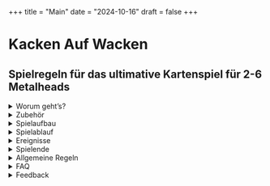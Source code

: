 +++
title = "Main"
date = "2024-10-16"
draft = false
+++


# Kacken Auf Wacken

## Spielregeln für das ultimative Kartenspiel für 2-6 Metalheads  
  
<details>
  <summary>Worum geht’s?</summary>
 
***

<div style="text-align: center;">

Ihr seid auf dem **Wacken Open Air** und wollt zu euren Lieblingsbands abrocken. 
Auf den drei Bühnen **„Harder“**, **„Louder“** und **„Faster“** spielen unterschiedliche Bands gleichzeitig, die Entscheidung fällt also nicht immer leicht.  
Fragen über Fragen:  

Auf welche Band habt ihr gerade Bock?  
Wen nehmt ihr mit zum Abrocken?  
Je mehr Songs ihr live seht, desto besser.  
Wenn dann auch noch eure Lieblingssongs dabei sind, noch besser.  
Wenn ihr zusammen mit anderen Metalheads zur Bühne geht, macht das Ganze noch mehr Bock.  
Und: Es kann nie schaden, ein oder zwei **Bier** mitzunehmen.  

**Hauptsache, ihr müsst nicht im entscheidenden Moment kacken...**  

</div>

***
</details>

<details>
  <summary>Zubehör</summary>
 
***

<details>

  <summary class="kaw-summary-2" id="on-stage-karten">24 „On Stage“ - Karten</summary>

<div class="kaw-card-brief"> 
Das sind die Songs, die gerade performt werden.  
Hier spielt z.B. gerade die Band <strong>"Iron Basin"</strong> ihren Song <strong>"Asses High"</strong>.
</div>
 
<div class="kaw-game-hint">
    Diese Karten liegen jeweils auf einer der drei Bühnen <em>"Faster"</em>, <em>"Louder"</em> und <em>"Harder"</em>; außerdem liegt eine im <em>Backstagebereich</em>.
</div>


<div class="kaw-card-sample">                        

| ![Iron Basin on Stage mit Asses High](images/vorderseiten/OnStage-Iron-Basin-AssesHigh.png) | ![Rückseite On Stage - Karten](images/rueckseiten/OnStage.png) |
|:---------------------------------------------:|:---------------------------------------------:|
| _Beispiel Vorderseite_ | _Rückseite_   |

</div>
</details>



<details>
  <summary class="kaw-summary-2" id="rock-karten">54 Rock!-Karten</summary>
<div class="kaw-card-brief">   
Das Wichtigste auf einem Wacken - Festival ist die Musik. Aber welche? Welche Bands wollt ihr euch angucken? Klar, eigentlich alle - leider unmöglich.  
Das sind die <strong>Bands</strong>, die ihr gerade gerne live sehen würdet, mit euren <strong>Lieblingssongs</strong>.  
Wenn ihr z.B. die abgebildete Karte habt, habt ihr total Bock, zur Band <strong>"AC/WC"</strong> abzurocken.  
Wenn die dann auch noch euren Lieblingssong - hier im Beispiel <strong>"Who Made Poo"</strong> - spielen, gibt das noch mehr Punkte beim <strong><a href="#abrocken">Abrocken</a></strong>.
</div>
<div class="kaw-game-hint">
    Diese Karten zieht ihr vom <em>Rock!</em> - Nachziehstapel.
</div>

<div class="kaw-card-sample">                         

| ![Rock!-Karte ACWC Who Made Poo](images/vorderseiten/ACWC-WhoMadePoo.png) | ![Rückseite Rock!-Karten](images/rueckseiten/Rock.png) |
|:---------------------------------------------:|:---------------------------------------------:|
| _Beispiel Vorderseite_ | _Rückseite_   |

</div>



</details>


<details>
  <summary class="kaw-summary-2" id="wc-karten">10 „WC“ - Karten</summary>
<div class="kaw-card-brief"> 
Fast die einzige Möglichkeit, euer Geschäft zu erledigen.
</div>
<div class="kaw-game-hint">
    Diese Karten zieht ihr vom <em>"WC"</em> - Nachziehstapel.
</div>

<div class="kaw-card-sample">                        

| ![WC frei](images/vorderseiten/Frei.png) | ![Rückseite WC - Karten](images/rueckseiten/WC.png) |
|:---------------------------------------------:|:---------------------------------------------:|
| _Beispiel Vorderseite_ | _Rückseite_   |

</div>
</details>


<details>
  <summary class="kaw-summary-2" id="bier-karten">14 „Bierstand“ - Karten</summary>
<div class="kaw-card-brief"> 
Der Bierstand. Hier gibt’s <strong>Bier</strong>. Wenn man Glück hat. 
</div>
<div class="kaw-game-hint">
    Diese Karten zieht ihr vom <em>"Bier"</em> - Nachziehstapel.
</div>

<div class="kaw-card-sample">                          

| ![Bier - Karte](images/vorderseiten/Bier.png) | ![Rückseite Bier - Karten](images/rueckseiten/Bierstand.png) |
|:---------------------------------------------:|:---------------------------------------------:|
| _Beispiel Vorderseite_ | _Rückseite_   |

</div>
</details>



<details>
  <summary class="kaw-summary-2">6 Karten mit Wacken-Bändchen</summary>
<div class="kaw-card-brief"> 
Wie im richtigen Leben: Wer am Ende die meisten <strong>Wacken - Bändchen</strong> gesammelt hat, gewinnt. Ihr bekommt diese Bändchen als Belohnung, wenn ihr zu einer Bühne zum <strong>Abrocken</strong> geht.
</div>

![Wacken - Bändchen](images/wackenbaendchen_sorted.jpg)

<div class="kaw-game-hint">
    Zerschneidet diese Karten, legt sie in Reichweite und verwendet die Wacken-Bändchen als <em>Siegpunkte</em>.  
</div>
         





***

</details>


</details>

<details>
  <summary>Spielaufbau</summary>
 
***

<details>
  <summary class="kaw-summary-2" id="nachziehstapel">Die Nachziehstapel</summary>

<div class="kaw-game-hint" style="text-align: left" >
Sortiert als erstes die 4 verschiedenen Kartentypen nach ihren Rückseiten. Legt dann drei Nachziehstapel aus:  
</div>

![Nachziehstapel](images/nachziehstapel.jpg)

Lasst ein bisschen Platz für Ablagestapel. Die Bierstand- und WC - Karten werden meistens abgelegt.

![Nachziehstapel](images/nachziehstapel_2.jpg)



</details>

<details>
  <summary class="kaw-summary-2" id="buehnen">Die Bühnen</summary>
<div class="kaw-card-brief"> 
Auf Wacken gibt es die drei großen Bühnen <strong>"Faster"</strong>, <strong>"Louder"</strong> und <strong>"Harder"</strong>.  
Auf jeder der drei Bühnen kann natürlich immer nur eine Band zur Zeit spielen!  
Die Bands können aber unterschiedlich viele Songs performen, von 1 bis maximal 4 Songs.  
In diesem Spiel ist es so, dass Bands auch Zugaben geben können und mehrmals auf die Bühne kommen - auch wenn zwischendurch andere Bands spielen.
</div>
<div class="kaw-game-hint" style="text-align: left" >
Mischt die <strong><a href="#on-stage-karten">On Stage - Karten</a></strong> und verteilt die Bands folgendermaßen auf 3 Stapel (das sind die drei Bühnen):  
<ul>
<li>Zieht von oben jeweils eine <strong><a href="#on-stage-karten">On Stage - Karte</a></strong></li>
<li>Wenn die abgebildete Band bereits ausliegt, legt die gezogene Karte offen dazu</li>
<li>Wenn nicht, legt die gezogene Karte offen auf die nächste freie Bühne, wenn es eine gibt</li>  
</ul>

Macht das so lange, bis eine Karte mit der vierten Band gezogen wird, für die es keine freie Bühne mehr gibt.  
Die verbleibenden Karten legt ihr quer hinter die Bühnen; das ist der Backstage-Bereich. Die zuletzt gezogene Karte legt ihr offen auf diesen Stapel, so dass man sehen kann, welche Band als nächstes die Bühne betreten wird.  

</div>

![Bühnenaufbau](images/buehnenaufbau.gif)

</details>

<details>
  <summary class="kaw-summary-2" id="uebersicht">Übersicht</summary>
<div class="kaw-card-brief"> 
Euer Holy Ground könnte in etwa so aussehen:
</div>

 ![Spielfeld](images/spielfeld.jpg)
 
 </details>
 
***

 </details>

<details>
  <summary>Spielablauf</summary>
 
***


Der Spieler mit den längsten Haaren fängt an, danach wird im Uhrzeigersinn weitergespielt.

<details>
  <summary class="kaw-summary-2" id="kacken">Kacken</summary>
  
<div class="kaw-game-hint" style="text-align: left" >
Kack-Regel: Zieht ihr eine <strong>Kack</strong>-Karte, egal wann und von welchem Stapel (sie sind in den Stapeln <strong>Rock!</strong> und <strong>Bierstand</strong> versteckt), <strong>legt ihr diese Karte offen vor euch hin. Euer Zug ist dann sofort beendet.</strong>
Ihr könnt ab jetzt nichts anderes tun als euer Glück am <strong>WC</strong> zu versuchen, bis ihr die Karte wieder los seid. Ihr zieht keine Rock!- oder Bier-Karten.
Ihr könnt auch nicht mitgehen, wenn jemand abrockt. 
Beim "Bier alle" - Ereignis verliert ihr aber trotzdem euer Bier.
</div>

<div class="kaw-card-sample">                         

| ![Kack-Karte](images/Kacken.png) | ![Wacken - Bändchen](images/Kacken_bier.png) |
|:---------------------------------------------:|:---------------------------------------------:|
| _Kack-Karte im Rock!-Stapel_ | _Kack-Karte beim Bierstand_   |

</div>
<div class="kaw-game-hint" style="text-align: left" >
Wenn ihr eine von diesen Karten vor euch liegen habt, macht ihr nichts anderes als ein freies <strong>WC</strong> zu suchen: Zieht eine von den <strong>WC</strong>-Karten und seht nach, ob frei ist. Wenn ja, könnt ihr eure <strong>Kack-Karte</strong> wieder ablegen und <strong>im nächsten Zug</strong> normal weiterspielen. Wenn nicht, Pech gehabt.<br/> 
In beiden Fällen legt ihr die <strong>WC</strong>-Karte ab und euer Zug ist beendet.
</div>
</details>

<details>
  <summary class="kaw-summary-2" id="spielzug">Spielzug</summary>
  

<div class="kaw-game-hint" style="text-align: left" >
 
1. Ihr müsst zuerst entweder eine <strong>Rock!</strong>- oder eine <strong>Bier</strong>-Karte ziehen.  

2. Wenn ihr dann <strong>mindestens 1 Bier habt</strong>, und wenn auf einer der Bühnen eine Band spielt, die ihr auf der Hand habt, könnt ihr <strong><a href="#abrocken">Abrocken</a></strong>!
</div>


</details>

<details>
<summary class="kaw-summary-2" id="abrocken">Abrocken</summary>

Als erstes legt ihr euer <strong>Bier</strong> (oder eure zwei <strong>Bier</strong>) vor die Bühne, auf der die Band spielt, die ihr euch ansehen wollt.  

In diesem Beispiel hat ein Spieler <strong>Rock!</strong>-Karten von AC/WC und will abrocken. Also legt er seine zwei <strong>Bier</strong> vor die Bühne:
 
![Abrechnen 1](images/abrechnen_2_bier.jpg)

Alle Mitspieler, die ebenfalls passende <strong>Rock!</strong>- Karten und mindestens ein <strong>Bier</strong> auf der Hand haben, können dann mitkommen. Sie legen ihre Biere zu eurem Bier vor die Bühne.  

Im Beispiel kommt ein weiterer Spieler mit und legt sein <strong>Bier</strong> vor die Bühne:

![Abrechnen 1](images/abrechnen_3_bier.jpg)

Wenn das alle getan haben, kann der <strong>"Gigfaktor"</strong> errechnet werden: Die Anzahl der Songs, die die betreffende Band spielt (also die offen ausliegenden <strong>On Stage</strong>-Karten der Band), mal der Anzahl an <strong>Bieren</strong>, die jetzt vor der Bühne liegen.  In unserem Beispiel sind das <strong>6</strong>. 

<div class="kaw-game-hint" style="text-align: center" >
Gigfaktor = <br/>
Songs auf der Bühne x Bier
</div>

Der <strong>Gigfaktor</strong> ist für alle gleich.  

Jetzt wird für jeden Metalhead, der mitgekommen ist (der also mindestens ein Bier vor die Bühne gelegt hat), der <strong>"Fanfaktor"</strong> errechnet: Die Anzahl der passenden <strong>Rock!</strong>-Karten für die betreffende Band <strong>plus 1 Extrapunkt für jeden übereinstimmenden Song</strong>.  

<div class="kaw-game-hint" style="text-align: left" >
Fanfaktor = Rock!-Karten + Lieblingssongs
</div>

Die <strong>Gewinnpunkte</strong> für jeden Mitspieler errechnet sich dann einfach, indem man den <strong>Gigfaktor</strong> mit dem <strong>Fanfaktor</strong> multipliziert.  
Jeder Mitspieler darf sich die entsprechende Anzahl an <strong>Wacken-Bändchen</strong> aus dem Vorrat nehmen.

<div class="kaw-game-hint" style="text-align: left" >
Siegpunkte = Gigfaktor x Fanfaktor
</div>

Klingt kompliziert, ist aber ganz einfach.  
Der <strong>Gigfaktor</strong> in unserem Beispiel war ja <strong>6</strong>:

<div class="kaw-card-sample">    

| 2 Songs mal 3 Bier: <br/><br/> <span style="font-size:1.5rem"><strong>Gigfaktor = 6</strong></span>  | ![Gigfaktor](images/gigfaktor.jpg) |
|:---------------------------------------------:|:---------------------------------------------:|

</div>

<br/>

Jetzt rechnen wir für jeden Spieler die <strong>Siegpunkte</strong> aus:  
<br/>
<br/>

| ![Spieler 1](images/abrechnen_1_rock.jpg) | ![Spieler 2](images/abrechnen_2_rock.jpg) |
|:---------------------------------------------:|:---------------------------------------------:|
| _Spieler 1 hat <strong>eine</strong> passende <strong>Rock!-Karte</strong>; <strong>Fanfaktor</strong> ist also <strong>1</strong>_ | _Spieler 2 hat <strong>zwei</strong> passende <strong>Rock!-Karten</strong> und <strong>einen übereinstimmenden Song</strong> (Who made Poo). Damit hat er einen <strong>Fanfaktor</strong> von <strong>3</strong>._<br/><br/>   |
| <span style="font-size:1.5rem"><strong>_Siegpunkte also<br/>6 x 1 = 6_</strong></span>  |  <span style="font-size:1.5rem"><strong>_Siegpunkte also 6 x 3 = 18_</strong></span> |




Danach kommen die <strong>Biere</strong> zurück zum Bierstand (also den Ablagestapel für die <strong>Bier</strong>-Karten). Die eingesetzten <strong>Rock</strong>!-Karten kommen aus dem Spiel. Die <strong>On Stage</strong>-karten der betreffenden Band kommen ebenfalls aus dem Spiel.  
</details>

<details>
<summary class="kaw-summary-2" id="naechste_band">Nächste Band auf die Bühne</summary>

Nach dem [Abrocken](#abrocken) oder bei einer [Running-Order-Karte](#running_order) ist eine Bühne leer. Falls jetzt noch eine Band im Backstagebereich wartet, betritt diese jetzt die Bühne.  
Das macht ihr so wie beim Aufbauen: so lange eine neue <strong>On Stage</strong>-Karte ziehen, bis eine vierte Band kommt, die dann wieder im Backstage - Bereich wartet.

![Bühnenaufbau](images/buehnenaufbau_2.gif)


</details>


***

</details>


<details>
  <summary>Ereignisse</summary>
 
***

Im <strong>Rock!</strong>–Stapel gibt es einige Karten, die keine Band abbilden, sondern <strong>Ereignisse</strong> darstellen. Zieht der Spieler eine solche <strong>Rock!</strong>– Karte, wird das entsprechende Ereignis ausgeführt:

<details>
<summary class="kaw-summary-2" id="bier_alle">Bier alle</summary>

<div class="kaw-card-sample">                         

| ![Bier alle - Karte](images/BierHolen.png) | Alle Spieler legen sofort alle ihre <strong>Bierkarten</strong> auf den Ablagestapel für den Bierstand ab. |
|:---------------------------------------------:|:---------------------------------------------:|
| _Bier-alle-Karte_ |    |

</div>
</details>

<details>
<summary class="kaw-summary-2" id="running_order">Running Order</summary>

<div class="kaw-card-sample">     
           
| ![Running Order - Karte](images/RunningOrder-Faster-Harder.png)  | Die linke Bühne wird geräumt. Wenn die schon leer ist, die mittlere. |
|:---------------------------------------------:|:---------------------------------------------:|

</div>



Eine Band ist fertig und räumt die Bühne. Welche Bühne das ist (<strong>„Faster“</strong>, <strong>„Harder“</strong> oder <strong>„Louder“</strong>), steht auf der Karte. Für die, die sich nicht merken können, wie die Bühnen heißen, steht dahinter noch die Position der Bühne („links“, „Mitte“ oder „rechts“). Sollte diese Bühne bereits leer sein, wird die Bühne geräumt, die in klein darunter steht. Wenn die auch leer ist, wird die letzte Bühne geräumt. Die offen ausliegenden Karten dieser Bühne kommen aus dem Spiel. 


Anschließend kommt wieder [wie oben beschrieben](#naechste_band) die nächste Band aus dem Backstagebereich auf die freigewordene Bühne.

</details>

<details>
<summary class="kaw-summary-2" id="events">Events</summary>
Zusätzlich gibt es noch Karten, die selbsterklärend sind. Macht einfach das, was auf der Karte steht.

Anschließend ist der Zug beendet und der nächste Spieler ist dran.
</details>

***

</details>

<details>
  <summary id="spielende">Spielende</summary>

Das Spiel endet, wenn alle Bands gespielt haben, d.h. wenn alle <strong>On Stage</strong>–Karten aus dem Spiel sind, oder es keine <strong>Rock!</strong>–Karten mehr gibt.
Wer die meisten <strong>Wacken-Bändchen</strong> hat, gewinnt.

***

</details>
 

<details>
  <summary id="allgemeine_regeln">Allgemeine Regeln</summary>

<details>
<summary class="kaw-summary-2" id="handkarten">Handkarten</summary>

Alle Karten, die ihr vom <strong>Rock!</strong>-Stapel zieht, nehmt ihr auf die Hand. Ausnahmen sind:
- <strong>Kack</strong>-Karten legt ihr vor euch ab, damit jeder sieht, dass ihr gerade mit euch selbst beschäftigt seid :-)
- <strong>Running-Order</strong>-Karten und <strong>Ereignisse</strong>  werden ausgeführt und kommen aus dem Spiel (es sei denn, auf der Karte steht was anderes)  

Wenn ihr beim <strong>Bierstand</strong> ein <strong>Bier</strong> bekommt (und nicht warten oder kacken müsst), nehmt ihr diese Karte auch auf die Hand. Wenn ihr hier eine "<strong>Warten</strong>"-Karte zieht, legt ihr diese einfach auf den Ablagestapel für den <strong>Bierstand</strong>. 

</details>

<details>
<summary class="kaw-summary-2" id="bier-ausgeben">Bier ausgeben</summary>

Wenn ein Spieler zum <strong><a href="#abrocken">Abrocken</a></strong> mitkommen möchte, der zwar eine passende <strong>Rock!</strong>- Karte, aber kein <strong>Bier</strong> hat, könnt ihr versuchen, ihm noch schnell eins vom Bierstand zu holen.
Wenn ihr erfolgreich seid, kann er mitkommen (dadurch erhöhen sich auch eure Gewinnpunkte). Wenn ihr am Bierstand "warten" müsst, kann er nicht mitkommen. Die Kack-Regel gilt natürlich auch hier: Wenn ihr eine <strong>Kack-Karte</strong> zieht, nimmt sich jeder sein <strong>Bier</strong> zurück und der nächste Spieler ist dran.

Ihr könnt das für alle Spieler machen, die mitkommen wollen. Jeder, der mitkommen will, muss aber mindestens eine passende <strong>Rock</strong>!-Karte haben.
</details>

<details>
<summary class="kaw-summary-2" id="nachziehstapel">Nachziehstapel auffüllen</summary>


Wenn der <strong>Bierstand</strong> oder der <strong>WC</strong>–Stapel leer ist, werden die abgelegten Karten gemischt und erneut als verdeckter Nachziehstapel bereitgelegt.  

Wenn der Stapel mit den <strong>Rock!</strong>-Karten leer ist, ist das Spiel zu Ende.  

Wenn der Stapel mit den <strong>On Stage</strong>-Karten leer ist, ist das Spiel ebenfalls zu Ende.  

<div class="kaw-game-hint">
    Wenn ihr eure <strong>Kack</strong>-Karte abgeben könnt, achtet darauf, dass ihr sie auf den richtigen Ablagestapel ablegt (<strong>Bier</strong> oder <strong>Rock!</strong>)!
</div>
</details>
<details>
<summary class="kaw-summary-2" id="quatschen">Quatschen</summary>
Ihr könnt (und solltet) miteinander reden. Z.B. ist es sinnvoll zu fragen, ob jemand mit zu einer Band zum <strong><a href="#abrocken">Abrocken</a></strong> kommt. Ihr könnt euch absprechen, ob ihr sofort geht oder später (in der Hoffnung, noch mehr passende <strong>Rock!</strong>-Karten zu ziehen oder dass noch jemand mitkommt).
Ihr könnt auch verraten, welche Karten ihr auf der Hand habt, müsst ihr aber nicht.
</details>


***

</details>

<details>
  <summary id="faq">FAQ</summary>

<details>
<summary class="kaw-summary-faq" id="kaufen">Wo kann ich die Kartenspiele kaufen? Ich würde die gerne verschenken.  
</summary>

Im Moment ist das Kartenspiel noch nicht käuflich zu erwerben. Sprich mich an, wenn du Spiele brauchst. 

</details>

<details>
<summary class="kaw-summary-faq" id="musik">Wo kriege ich die Musik her, die ich hier abspielen kann?</summary>

Das sind alles entweder Eigenkompositionen von mir oder gecoverte Songs. Bei den Songs, wo "Harter Hans" dabeisteht, singt Willi, von dem ich hoffe, dass er mir die Veröffentlichung auf diesem Wege erlaubt :-) 

</details>

<details>
<summary class="kaw-summary-faq" id="spielerzahl_tipp1">Wieso können wir das nur zu sechst spielen? Wir sind 10!</summary>

Wir haben es mit sechs Leuten getestet; das funktionierte super. Es geht natürlich auch mit mehr als sechs, aber es könnte sein, dass dann zu wenige Karten da sind. Probiert es einfach aus. Oder, die bessere Variante: Legt euch ein zweites Spiel zu und mischt die Karten einfach zusammen.

</details>

<details>
<summary class="kaw-summary-faq" id="spiel_tipp1">Warum sollte ich den anderen verraten, welche Songs ich habe?</summary>

Ihr könnt dadurch besser planen, ob und wann ihr zu einer Band zum Abrocken geht. Ihr könnt diese Information aber auch für euch behalten, je nach Strategie. Insbesondere wenn ihr zu zweit geht, kann es sinnvoll sein, nicht über eure Handkarten zu reden.
Wenn ihr z.B. vollmundig verkündet, dass ihr von einer Band 3 Songs und einen Lieblingssong habt, wird euer Gegenspieler kaum mitkommen, weil er dadurch nur euren Gewinn vergrößern würde. 
Wenn ihr mit mehr als zwei Leuten spielt, sieht das schon wieder anders aus, weil ihr dann zusammen den Rest der Mitspieler abhängen könnt.

</details>

<details>
<summary class="kaw-summary-faq" id="abrocken_tipp1">Warum sollte ich überhaupt mitkommen, wenn jemand zum Abrocken geht? Dadurch kriegt der noch nur mehr Punkte!</summary>

Ja, stimmt. Aber erstens kriegst du ja auch Punkte, die dir helfen, dich von den anderen abzusetzen. Und zweitens kriegst du ja vielleicht sogar mehr Punkte als er, weil du mehr Songs auf der Hand hast, vielleicht sogar Lieblingssongs. 
Die Alternative ist, dass du nicht mitgehst und Gefahr läufst, gar keine Punkte für diese Band zu bekommen. Es kann immer sein, dass wegen einer "Running Order"-Karte die Bühne geräumt wird, oder das Spiel schneller zuende ist, als du denkst. Z.B. wenn 
du 5 Runden lang vergeblich versuchst, ein freies WC zu finden. 

</details>

<details>
<summary class="kaw-summary-faq" id="abrocken_tipp2">Warum sollte ich nicht immer sofort abrocken, sobald das möglich ist?</summary>

Weil du dadurch, dass vielleicht mehr Leute mitkommen, du noch einen passenden Song ziehst oder ein zweites Bier holst, noch viel mehr Punkte holen kannst. Ist natürlich immer riskant.

</details>


***

</details>

<details>
  <summary>Feedback</summary>

  Kritik, Verbesserungsvorschläge, Ideen gerne an:  
  BrettImKopf@gmx.de
</details>
